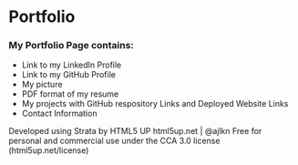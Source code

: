 # Portfolio
### My Portfolio Page contains:

* Link to my LinkedIn Profile
* Link to my GitHub Profile
* My picture
* PDF format of my resume
* My projects with GitHub respository Links and Deployed Website Links
* Contact Information

Developed using Strata by HTML5 UP
html5up.net | @ajlkn
Free for personal and commercial use under the CCA 3.0 license (html5up.net/license)


